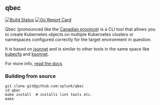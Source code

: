 qbec
---

[![Build Status](https://circleci.com/gh/splunk/qbec.svg?style=svg)](https://circleci.com/gh/splunk/qbec)
[![Go Report Card](https://goreportcard.com/badge/github.com/splunk/qbec)](https://goreportcard.com/report/github.com/splunk/qbec)


Qbec (pronounced like the [Canadian province](https://en.wikipedia.org/wiki/Quebec)) is a CLI tool that 
allows you to create Kubernetes objects on multiple Kubernetes clusters or namespaces configured correctly for 
the target environment in question.

It is based on [jsonnet](https://jsonnet.org) and is similar to other tools in the same space like 
[kubecfg](https://github.com/ksonnet/kubecfg) and [ksonnet](https://ksonnet.io/). 

For more info, [read the docs](https://qbec.io/)

### Building from source

```shell
git clone git@github.com:splunk/qbec
cd qbec
make install  # installs lint tools etc.
make
```
